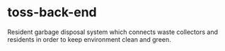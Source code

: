# toss-back-end
Resident garbage disposal system which connects waste collectors and residents in order to keep environment clean and green.
